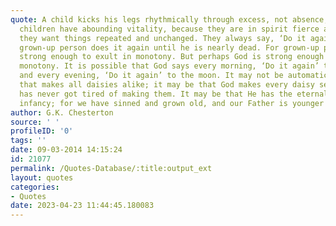 ```yaml
---
quote: A child kicks his legs rhythmically through excess, not absence, of life. Because
  children have abounding vitality, because they are in spirit fierce and free, therefore
  they want things repeated and unchanged. They always say, ‘Do it again’; and the
  grown-up person does it again until he is nearly dead. For grown-up people are not
  strong enough to exult in monotony. But perhaps God is strong enough to exult in
  monotony. It is possible that God says every morning, ‘Do it again’ to the sun;
  and every evening, ‘Do it again’ to the moon. It may not be automatic necessity
  that makes all daisies alike; it may be that God makes every daisy separately, but
  has never got tired of making them. It may be that He has the eternal appetite of
  infancy; for we have sinned and grown old, and our Father is younger than we.
author: G.K. Chesterton
source: ' '
profileID: '0'
tags: ''
date: 09-03-2014 14:15:24
id: 21077
permalink: /Quotes-Database/:title:output_ext
layout: quotes
categories:
- Quotes
date: 2023-04-23 11:44:45.180083
---
```

